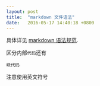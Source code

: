 ```yaml
---
layout: post
title:  "markdown 文件语法"
date:   2016-05-17 14:40:18 +0800
---
```


具体详见 [markdown 语法规范](http://wowubuntu.com/markdown/#precode "markdown").

区分内部`代码`还有
```
块代码
```

注意使用英文符号


